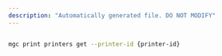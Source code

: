```yaml
---
description: "Automatically generated file. DO NOT MODIFY"
---
```


```bash

mgc print printers get --printer-id {printer-id}

```